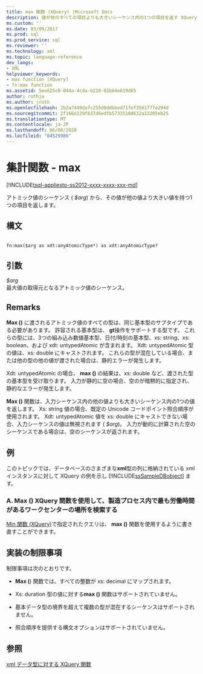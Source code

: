 ```yaml
---
title: max 関数 (XQuery) |Microsoft Docs
description: 値が他のすべての項目よりも大きいシーケンス内の1つの項目を返す XQuery max () 関数について説明します。
ms.custom: ''
ms.date: 03/09/2017
ms.prod: sql
ms.prod_service: sql
ms.reviewer: ''
ms.technology: xml
ms.topic: language-reference
dev_langs:
- XML
helpviewer_keywords:
- max function [XQuery]
- fn:max function
ms.assetid: 5ee625c0-044a-4cda-b210-02b64e619d65
author: rothja
ms.author: jroth
ms.openlocfilehash: 2b2a7449da7c255d0ddbbed71fef3561f77e294d
ms.sourcegitcommit: 2f166e139f637d6edfb5731510d632a13205eb25
ms.translationtype: MT
ms.contentlocale: ja-JP
ms.lasthandoff: 06/08/2020
ms.locfileid: "84529986"
---
```

# <a name="aggregate-functions---max"></a>集計関数 - max
[!INCLUDE[tsql-appliesto-ss2012-xxxx-xxxx-xxx-md](../includes/tsql-appliesto-ss2012-xxxx-xxxx-xxx-md.md)]

  アトミック値のシーケンス ( *$arg*) から、その値が他の値より大きい値を持つ1つの項目を返します。  
  
## <a name="syntax"></a>構文  
  
```  
  
fn:max($arg as xdt:anyAtomicType*) as xdt:anyAtomicType?  
```  
  
## <a name="arguments"></a>引数  
 *$arg*  
 最大値の取得元となるアトミック値のシーケンス。  
  
## <a name="remarks"></a>Remarks  
 **Max ()** に渡されるアトミック値のすべての型は、同じ基本型のサブタイプである必要があります。 許容される基本型は、 **gt**操作をサポートする型です。 これらの型には、3つの組み込み数値基本型、日付/時刻の基本型、xs: string、xs: boolean、および xdt: untypedAtomic が含まれます。 Xdt: untypedAtomic 型の値は、xs: double にキャストされます。 これらの型が混在している場合、または他の型の他の値が渡された場合は、静的エラーが発生します。  
  
 Xdt: untypedAtomic の場合、 **max ()** の結果は、xs: double など、渡された型の基本型を受け取ります。 入力が静的に空の場合、空のが暗黙的に指定され、静的なエラーが発生します。  
  
 **Max ()** 関数は、入力シーケンス内の他の値よりも大きいシーケンス内の1つの値を返します。 Xs: string 値の場合、既定の Unicode コードポイント照合順序が使用されます。 Xdt: untypedAtomic 値を xs: double にキャストできない場合、入力シーケンスの値は無視されます ( *$arg*)。 入力が動的に計算された空のシーケンスである場合は、空のシーケンスが返されます。  
  
## <a name="examples"></a>例  
 このトピックでは、データベースのさまざまな**xml**型の列に格納されている xml インスタンスに対して XQuery の例を示し [!INCLUDE[ssSampleDBobject](../includes/sssampledbobject-md.md)] ます。  
  
### <a name="a-using-the-max-xquery-function-to-find-work-center-locations-in-the-manufacturing-process-that-have-the-most-labor-hours"></a>A. Max () XQuery 関数を使用して、製造プロセス内で最も労働時間があるワークセンターの場所を検索する  
 [Min 関数 (XQuery)](../xquery/aggregate-functions-min.md)で指定されたクエリは、 **max ()** 関数を使用するように書き直すことができます。  
  
## <a name="implementation-limitations"></a>実装の制限事項  
 制限事項は次のとおりです。  
  
-   **Max (**) 関数では、すべての整数が xs: decimal にマップされます。  
  
-   Xs: duration 型の値に対する**max ()** 関数はサポートされていません。  
  
-   基本データ型の境界を超えて複数の型が混在するシーケンスはサポートされません。  
  
-   照合順序を提供する構文オプションはサポートされていません。  
  
## <a name="see-also"></a>参照  
 [xml データ型に対する XQuery 関数](../xquery/xquery-functions-against-the-xml-data-type.md)  
  
  
